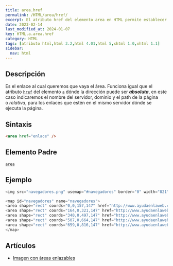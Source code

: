 ```yaml
---
title: area.href
permalink: /HTML/area/href/
excerpt: El atributo href del elemento area en HTML permite establecer enlaces a otras páginas.
date: 2023-02-14
last_modified_at: 2024-01-07
key: HTML.a.area.href
category: HTML
tags: [atributo html,html 3.2,html 4.01,html 5,xhtml 1.0,xhtml 1.1]
sidebar:
  nav: html
---
```


## Descripción


Es el enlace al cual queremos que vaya el área. Funciona igual que el atributo [`href`](https://www.w3api.com/HTML/a/href/) del elemento [`a`](https://www.w3api.com/HTML/a/) dónde la dirección puede ser _**absoluta**_, en este caso indicaremos el nombre del servidor, dominio y el path de la página o _relativa_, para los enlaces que estén en el mismo servidor dónde se ejecuta la página.


## Sintaxis


```html
<area href="enlace" />
```


## Elemento Padre


[`area`](https://www.w3api.com/HTML/area/)


## Ejemplo


```java
<img src="navegadores.png" usemap="#navegadores" border="0" width="821" height="152" alt="Navegadores" />

<map id="navegadores" name="navegadores">
<area shape="rect" coords="0,0,157,147" href="http://www.ayudaenlaweb.com/navegadores/que-es-internet-explorer/" alt="Internet Explorer" title="Internet Explorer"    />
<area shape="rect" coords="164,0,321,147" href="http://www.ayudaenlaweb.com/navegadores/que-es-firefox/" alt="Firefox" title="Firefox"    />
<area shape="rect" coords="340,0,497,147" href="http://www.ayudaenlaweb.com/navegadores/que-es-google-chrome/" alt="Google Chrome" title="Google Chrome"    />
<area shape="rect" coords="507,0,664,147" href="http://www.ayudaenlaweb.com/navegadores/que-es-safari/" alt="Safari" title="Safari"    />
<area shape="rect" coords="659,0,816,147" href="http://www.ayudaenlaweb.com/navegadores/que-es-opera/" alt="Opera" title="Opera"    />
</map>
```


## Artículos

- [Imagen con áreas enlazables](http://lineadecodigo.com/html/imagen-con-areas-enlazables/)

